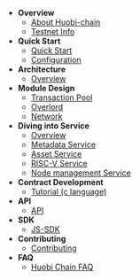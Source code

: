 - **Overview**
	- [About Huobi-chain](en-us/README.md)
	- [Testnet Info](en-us/testnet.md)
- **Quick Start**
	- [Quick Start](en-us/getting_started.md)
	- [Configuration](./config.md)
- **Architecture**
	- [Overview](en-us/arch.md)
- **Module Design**
	- [Transaction Pool](en-us/transaction_pool.md)
	- [Overlord](en-us/overlord.md)
	- [Network](/en-usnetwork.md)
- **Diving into Service**
    - [Overview](en-us/service_overview.md)
	- [Metadata Service](en-us/metadata_service.md)
	- [Asset Service](en-us/asset_service.md)
	- [RISC-V Service](en-us/riscv_service.md)
	- [Node management Service](en-us/node_service.md)
- **Contract Development**
	- [Tutorial (c language)](en-us/contract_demo.md)
- **API**
	- [API](en-us/graphql_api.md)
- **SDK**
	- [JS-SDK](en-us/js_sdk.md)
- **Contributing**
	- [Contributing](en-us/contribute.md)
- **FAQ**
	- [Huobi Chain FAQ](en-us/faq.md)
